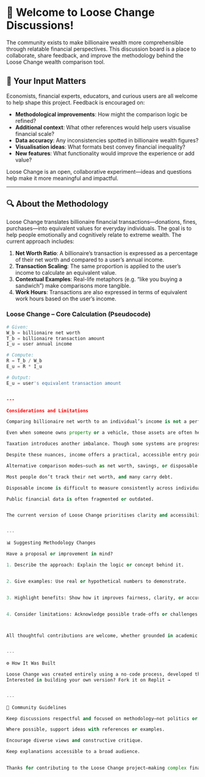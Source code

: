 # 👋 Welcome to Loose Change Discussions!

The community exists to make billionaire wealth more comprehensible through relatable financial perspectives. This discussion board is a place to collaborate, share feedback, and improve the methodology behind the Loose Change wealth comparison tool.

## 💬 Your Input Matters

Economists, financial experts, educators, and curious users are all welcome to help shape this project. Feedback is encouraged on:

- **Methodological improvements**: How might the comparison logic be refined?
- **Additional context**: What other references would help users visualise financial scale?
- **Data accuracy**: Any inconsistencies spotted in billionaire wealth figures?
- **Visualisation ideas**: What formats best convey financial inequality?
- **New features**: What functionality would improve the experience or add value?

Loose Change is an open, collaborative experiment—ideas and questions help make it more meaningful and impactful.

---

## 🔍 About the Methodology

Loose Change translates billionaire financial transactions—donations, fines, purchases—into equivalent values for everyday individuals. The goal is to help people emotionally and cognitively relate to extreme wealth. The current approach includes:

1. **Net Worth Ratio**: A billionaire’s transaction is expressed as a percentage of their net worth and compared to a user’s annual income.
2. **Transaction Scaling**: The same proportion is applied to the user’s income to calculate an equivalent value.
3. **Contextual Examples**: Real-life metaphors (e.g. “like you buying a sandwich”) make comparisons more tangible.
4. **Work Hours**: Transactions are also expressed in terms of equivalent work hours based on the user’s income.

### Loose Change – Core Calculation (Pseudocode)

```python
# Given:
W_b = billionaire net worth
T_b = billionaire transaction amount
I_u = user annual income

# Compute:
R = T_b / W_b
E_u = R * I_u

# Output:
E_u = user's equivalent transaction amount


---

Considerations and Limitations

Comparing billionaire net worth to an individual’s income is not a perfect match. Net worth reflects accumulated assets, while income is an ongoing flow, usually dedicated to essential living expenses.

Even when someone owns property or a vehicle, those assets are often heavily financed, with significant portions still owed to the bank. Billionaires, in contrast, typically hold appreciating assets that increase their wealth without equivalent debt.

Taxation introduces another imbalance. Though some systems are progressive on paper, lower- and middle-income individuals often face a higher effective burden, as essentials like rent, food, and transport take up a larger share of income. Wealthier individuals may see more of their gains sheltered or unrealised, making direct comparison even more challenging.

Despite these nuances, income offers a practical, accessible entry point for comparison. It helps bridge the abstract scale of billionaire wealth in a way most users can relate to.

Alternative comparison modes—such as net worth, savings, or disposable income—have been explored, but introduce complexity:

Most people don’t track their net worth, and many carry debt.

Disposable income is difficult to measure consistently across individuals.

Public financial data is often fragmented or outdated.


The current version of Loose Change prioritises clarity and accessibility. More nuanced comparison modes may be introduced in future versions, with clear explanations and customisation options.


---

📊 Suggesting Methodology Changes

Have a proposal or improvement in mind?

1. Describe the approach: Explain the logic or concept behind it.


2. Give examples: Use real or hypothetical numbers to demonstrate.


3. Highlight benefits: Show how it improves fairness, clarity, or accuracy.


4. Consider limitations: Acknowledge possible trade-offs or challenges.



All thoughtful contributions are welcome, whether grounded in academic theory, teaching experience, or lived understanding.


---

⚙️ How It Was Built

Loose Change was created entirely using a no-code process, developed through natural conversation with Replit. No traditional programming was required—just curiosity and the desire to test a simple but powerful idea.
Interested in building your own version? Fork it on Replit →


---

🤝 Community Guidelines

Keep discussions respectful and focused on methodology—not politics or personalities.

Where possible, support ideas with references or examples.

Encourage diverse views and constructive critique.

Keep explanations accessible to a broad audience.


Thanks for contributing to the Loose Change project—making complex financial realities more understandable, relatable, and open to everyone.




